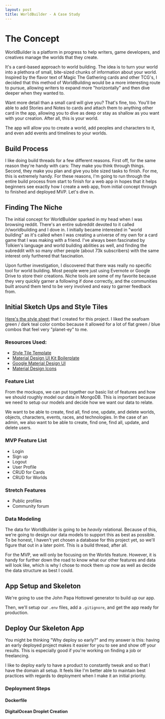 ```yaml
---
layout: post
title: WorldBuilder - A Case Study
---
```


# The Concept

WorldBuilder is a platform in progress to help writers, game developers, and creatives manage the worlds that they create.

It's a card-based approach to world building. The idea is to turn your world into a plethora of small, bite-sized chunks of information about your world. Inspired by the flavor text of Magic The Gathering cards and other TCG's, I decided that this method of WorldBuilding would be a more interesting route to pursue, allowing writers to expand more "horizontally" and then dive deeper when they wanted to.

Want more detail than a small card will give you? That's fine, too. You'll be able to add Stories and Notes to cards and attach them to anything other card in the app, allowing you to dive as deep or stay as shallow as you want with your creation. After all, this is your world.

The app will allow you to create a world, add peoples and characters to it, and even add events and timelines to your worlds.

## Build Process

I like doing build threads for a few different reasons. First off, for the same reason they're handy with cars: They make you think through things. Second, they make you plan and give you bite sized tasks to finish. For me, this is extremely handy. For these reasons, I'm going to run through the entire build process from start to finish for a web app in hopes that it helps beginners see exactly how I create a web app, from initial concept through to finished and deployed MVP. Let's dive in.

## Finding The Niche

The initial concept for WorldBuilder sparked in my head when I was browsing reddit. There's an entire subreddit devoted to it called /r/worldbuilding and I dove in. I initially became interested in "world building" as it's called when I was creating a universe of my own for a card game that I was making with a friend. I've always been fascinated by Tolkien's language and world building abilities as well, and finding the subreddit with so many other people (about 73k subscribers) with the same interest only furthered that fascination.

Upon further investigation, I discovered that there was really no specific tool for world building. Most people were just using Evernote or Google Drive to store their creations. Niche tools are some of my favorite because they very quickly garner a following if done correctly, and the communities built around them tend to be very involved and easy to garner feedback from.

## Initial Sketch Ups and Style Tiles

[Here's the style sheet](https://www.behance.net/gallery/38158327/WorldBuilder-Mockups) that I created for this project. I liked the seafoam green / dark teal color combo because it allowed for a lot of flat green / blue combos that feel very "planet-ey" to me.

### Resources Used:

- [Style Tile Template](http://www.sketchappsources.com/free-source/1772-style-tile-template-sketch-freebie-resource.html)
- [Material Design UI Kit Boilerplate](http://www.sketchappsources.com/free-source/1661-material-design-ui-kit-boilerplate-sketch-freebie-resource.html)
- [Google Material Design UI](http://www.sketchappsources.com/free-source/597-google-material-design-ui-sketch-app.html)
- [Material Design Icons](http://www.sketchappsources.com/free-source/1692-350-free-icons-webalys-sketch-freebie-resource.html)

### Feature List

From the mockups, we can put together our basic list of features and how we should roughly model our data in MongoDB. This is important because we need to setup our models and decide how we want our data to relate.

We want to be able to create, find all, find one, update, and delete worlds, objects, characters, events, races, and technologies. In the case of an admin, we also want to be able to create, find one, find all, update, and delete users.

### MVP Feature List

- Login
- Sign up
- Logout
- User Profile
- CRUD for Cards
- CRUD for Worlds

### Stretch Features

- Public profiles
- Community forum

### Data Modeling

The data for WorldBuilder is going to be _heavily_ relational. Because of this, we're going to design our data models to support this as best as possible. To be honest, I haven't yet chosen a database for this project yet, so we'll figure that out in a later point. This is a build thread, after all.

For the MVP, we will only be focusing on the Worlds feature. However, it is handy for further down the road to know what our other features and data will look like, which is why I chose to mock them up now as well as decide the data structure as best I could.

## App Setup and Skeleton

We're going to use the John Papa Hottowel generator to build up our app.

Then, we'll setup our `.env` files, add a `.gitignore`, and get the app ready for production.

## Deploy Our Skeleton App

You might be thinking "Why deploy so early?" and my answer is this: having an early deployed project makes it easier for you to see and show off your results. This is especially good if you're working on finding a job or freelancing.

I like to deploy early to have a product to constantly tweak and so that I have the domain all setup. It feels like I'm better able to maintain best practices with regards to deployment when I make it an initial priority.

### Deployment Steps

#### Dockerfile

#### DigitalOcean Droplet Creation
